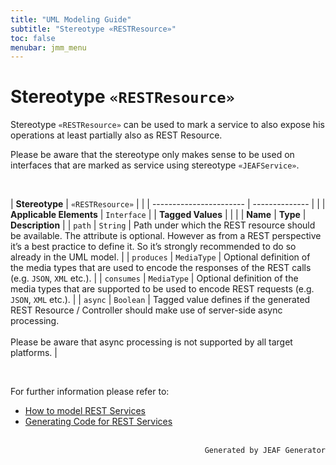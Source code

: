 ```yaml
---
title: "UML Modeling Guide"
subtitle: "Stereotype «RESTResource»"
toc: false
menubar: jmm_menu
---
```


# Stereotype `«RESTResource»`
Stereotype `«RESTResource»` can be used to mark a service to also expose his operations at least partially also as REST Resource. 

Please be aware that the stereotype only makes sense to be used on interfaces that are marked as service using stereotype `«JEAFService»`.

<br>

| **Stereotype**          | `«RESTResource»` | |
| ----------------------- | -------------- | |
| **Applicable Elements** | `Interface`        |
| **Tagged Values**       |                       |                                                                                                                                                                                                          |
| **Name**                | **Type**              | **Description**                                                                                                                                                                                          |
| `path`   | `String` | Path under which the REST resource should be available. The attribute is optional. However as from a REST perspective it’s a best practice to define it. So it’s strongly recommended to do so already in the UML model. |
| `produces`   | `MediaType` | Optional definition of the media types that are used to encode the responses of the REST calls (e.g. `JSON`, `XML` etc.). |
| `consumes`   | `MediaType` | Optional definition of the media types that are supported to be used to encode REST requests (e.g. `JSON`, `XML` etc.). |
| `async`   | `Boolean` | Tagged value defines if the generated REST Resource / Controller should make use of server-side async processing.<br><br>Please be aware that async processing is not supported by all target platforms. |

<br>

For further information please refer to:
- [How to model REST Services](/uml-modeling-guide/how-tos/how-to-model-rest-service-apis)
- [Generating Code for REST Services](/developer-guide/code-for-jeaf-services)


<br>

<div style="text-align: right"><code>Generated by JEAF Generator</code></div>

    